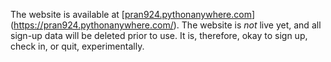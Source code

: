 The website is available at [[pran924.pythonanywhere.com](pran924.pythonanywhere.com)](https://pran924.pythonanywhere.com/). The website is *not* live yet, and all sign-up data will be deleted prior to use. It is, therefore, okay to sign up, check in, or quit, experimentally.
